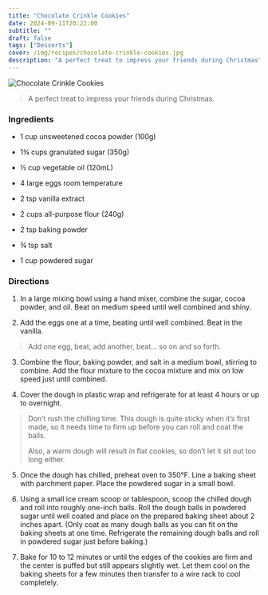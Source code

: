 ```yaml
---
title: "Chocolate Crinkle Cookies"
date: 2024-09-11T20:22:00
subtitle: ""
draft: false
tags: ["Desserts"]
cover: /img/recipes/chocolate-crinkle-cookies.jpg
description: "A perfect treat to impress your friends during Christmas"
---
```


<div class="my-flexbox row-collapse center basic-gap" >
  <div>
    <img src="/img/recipes/chocolate-crinkle-cookies.jpg" alt="Chocolate Crinkle Cookies" class="cover-img">
  </div>
  <div>
    <blockquote>
      A perfect treat to impress your friends during Christmas.
    </blockquote>
  </div>
</div>

### Ingredients

- 1 cup unsweetened cocoa powder (100g)

- 1¾ cups granulated sugar (350g)

- ½ cup vegetable oil (120mL)

- 4 large eggs room temperature

- 2 tsp vanilla extract

- 2 cups all-purpose flour (240g)

- 2 tsp baking powder

- ¾ tsp salt

- 1 cup powdered sugar

### Directions

1. In a large mixing bowl using a hand mixer, combine the sugar, cocoa powder, and oil. Beat on medium speed until well combined and shiny.

2. Add the eggs one at a time, beating until well combined. Beat in the vanilla.

<blockquote>
  Add one egg, beat, add another, beat... so on and so forth.
</blockquote>

3. Combine the flour, baking powder, and salt in a medium bowl, stirring to combine. Add the flour mixture to the cocoa mixture and mix on low speed just until combined.

4. Cover the dough in plastic wrap and refrigerate for at least 4 hours or up to overnight.

<blockquote class="with-roo">
  Don’t rush the chilling time. This dough is quite sticky when it’s first made, so it needs time to firm up before you can roll and coat the balls.
  
  Also, a warm dough will result in flat cookies, so don’t let it sit out too long either.
</blockquote>

5. Once the dough has chilled, preheat oven to 350°F. Line a baking sheet with parchment paper. Place the powdered sugar in a small bowl.

6. Using a small ice cream scoop or tablespoon, scoop the chilled dough and roll into roughly one-inch balls. Roll the dough balls in powdered sugar until well coated and place on the prepared baking sheet about 2 inches apart. (Only coat as many dough balls as you can fit on the baking sheets at one time. Refrigerate the remaining dough balls and roll in powdered sugar just before baking.)

7. Bake for 10 to 12 minutes or until the edges of the cookies are firm and the center is puffed but still appears slightly wet. Let them cool on the baking sheets for a few minutes then transfer to a wire rack to cool completely.

